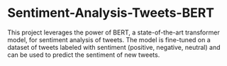 # Sentiment-Analysis-Tweets-BERT
This project leverages the power of BERT, a state-of-the-art transformer model, for sentiment analysis of tweets. The model is fine-tuned on a dataset of tweets labeled with sentiment (positive, negative, neutral) and can be used to predict the sentiment of new tweets.
